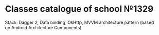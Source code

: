# Classes catalogue of school №1329

Stack:  Dagger 2, Data binding, OkHttp, MVVM architecture pattern (based on Android Architecture Components)
 
